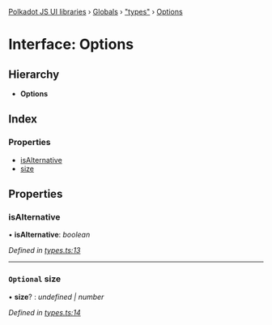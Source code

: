 [Polkadot JS UI libraries](../README.md) › [Globals](../globals.md) › ["types"](../modules/_types_.md) › [Options](_types_.options.md)

# Interface: Options

## Hierarchy

* **Options**

## Index

### Properties

* [isAlternative](_types_.options.md#isalternative)
* [size](_types_.options.md#optional-size)

## Properties

###  isAlternative

• **isAlternative**: *boolean*

*Defined in [types.ts:13](https://github.com/polkadot-js/ui/blob/230999888/packages/ui-shared/src/icons/types.ts#L13)*

___

### `Optional` size

• **size**? : *undefined | number*

*Defined in [types.ts:14](https://github.com/polkadot-js/ui/blob/230999888/packages/ui-shared/src/icons/types.ts#L14)*
